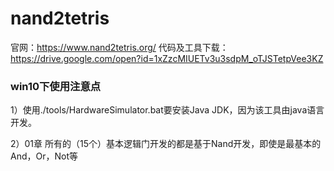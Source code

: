 # nand2tetris

官网：https://www.nand2tetris.org/ 
代码及工具下载：https://drive.google.com/open?id=1xZzcMIUETv3u3sdpM_oTJSTetpVee3KZ

### win10下使用注意点

1）使用./tools/HardwareSimulator.bat要安装Java JDK，因为该工具由java语言开发。

2）01章 所有的（15个）基本逻辑门开发的都是基于Nand开发，即使是最基本的 And，Or，Not等



